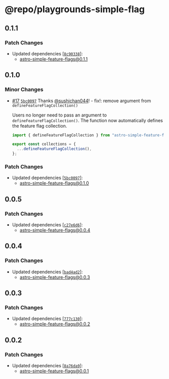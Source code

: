 # @repo/playgrounds-simple-flag

## 0.1.1
### Patch Changes

- Updated dependencies [[`8c90338`](https://github.com/sushichan044/astro-simple-feature-flags/commit/8c9033885ac17051298f35b8fdef393523801ef0)]:
  - astro-simple-feature-flags@0.1.1

## 0.1.0
### Minor Changes



- [#17](https://github.com/sushichan044/astro-simple-feature-flags/pull/17) [`5bc0097`](https://github.com/sushichan044/astro-simple-feature-flags/commit/5bc00978e5ee51b1e8959a4580f012649cad66aa) Thanks [@sushichan044](https://github.com/sushichan044)! - fix!: remove argument from `defineFeatureFlagCollection()`
  
  Users no longer need to pass an argument to `defineFeatureFlagCollection()`. The function now automatically defines the feature flag collection.
  
  ```ts
  import { defineFeatureFlagCollection } from "astro-simple-feature-flags/content-layer";
  
  export const collections = {
    ...defineFeatureFlagCollection(),
  };
  ```

### Patch Changes

- Updated dependencies [[`5bc0097`](https://github.com/sushichan044/astro-simple-feature-flags/commit/5bc00978e5ee51b1e8959a4580f012649cad66aa)]:
  - astro-simple-feature-flags@0.1.0

## 0.0.5
### Patch Changes

- Updated dependencies [[`c27e6d6`](https://github.com/sushichan044/astro-simple-feature-flags/commit/c27e6d634dad10d0edd17bb762b9b0aa34e4163f)]:
  - astro-simple-feature-flags@0.0.4

## 0.0.4
### Patch Changes

- Updated dependencies [[`bad4ad2`](https://github.com/sushichan044/astro-simple-feature-flags/commit/bad4ad27991ebc5fc19020c64ec4fd0b517b2338)]:
  - astro-simple-feature-flags@0.0.3

## 0.0.3
### Patch Changes

- Updated dependencies [[`777c130`](https://github.com/sushichan044/astro-simple-feature-flags/commit/777c1300049ec46cf15354f2bf607dc3ae709347)]:
  - astro-simple-feature-flags@0.0.2

## 0.0.2
### Patch Changes

- Updated dependencies [[`8a76da9`](https://github.com/sushichan044/astro-simple-feature-flags/commit/8a76da9509528b5835bc86541dcb1ff3e265548e)]:
  - astro-simple-feature-flags@0.0.1
